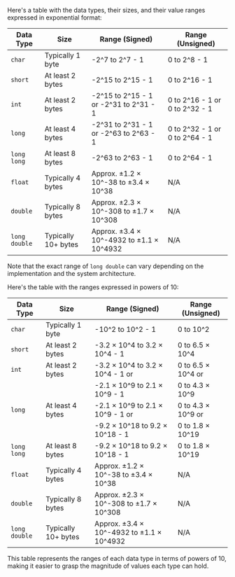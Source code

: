 Here's a table with the data types, their sizes, and their value ranges expressed in exponential format:

| **Data Type**   | **Size**               | **Range (Signed)**                            | **Range (Unsigned)**                    |
|-----------------|------------------------|-----------------------------------------------|-----------------------------------------|
| `char`          | Typically 1 byte       | -2^7 to 2^7 - 1                               | 0 to 2^8 - 1                            |
| `short`         | At least 2 bytes       | -2^15 to 2^15 - 1                             | 0 to 2^16 - 1                           |
| `int`           | At least 2 bytes       | -2^15 to 2^15 - 1 or -2^31 to 2^31 - 1        | 0 to 2^16 - 1 or 0 to 2^32 - 1          |
| `long`          | At least 4 bytes       | -2^31 to 2^31 - 1 or -2^63 to 2^63 - 1        | 0 to 2^32 - 1 or 0 to 2^64 - 1          |
| `long long`     | At least 8 bytes       | -2^63 to 2^63 - 1                             | 0 to 2^64 - 1                           |
| `float`         | Typically 4 bytes      | Approx. ±1.2 × 10^-38 to ±3.4 × 10^38         | N/A                                     |
| `double`        | Typically 8 bytes      | Approx. ±2.3 × 10^-308 to ±1.7 × 10^308       | N/A                                     |
| `long double`   | Typically 10+ bytes    | Approx. ±3.4 × 10^-4932 to ±1.1 × 10^4932     | N/A                                     |

Note that the exact range of `long double` can vary depending on the implementation and the system architecture.

Here's the table with the ranges expressed in powers of 10:

| **Data Type**   | **Size**               | **Range (Signed)**                      | **Range (Unsigned)**                |
|-----------------|------------------------|-----------------------------------------|-------------------------------------|
| `char`          | Typically 1 byte       | -10^2 to 10^2 - 1                       | 0 to 10^2                           |
| `short`         | At least 2 bytes       | -3.2 × 10^4 to 3.2 × 10^4 - 1           | 0 to 6.5 × 10^4                     |
| `int`           | At least 2 bytes       | -3.2 × 10^4 to 3.2 × 10^4 - 1 or        | 0 to 6.5 × 10^4 or                  |
|                 |                        | -2.1 × 10^9 to 2.1 × 10^9 - 1           | 0 to 4.3 × 10^9                     |
| `long`          | At least 4 bytes       | -2.1 × 10^9 to 2.1 × 10^9 - 1 or        | 0 to 4.3 × 10^9 or                  |
|                 |                        | -9.2 × 10^18 to 9.2 × 10^18 - 1         | 0 to 1.8 × 10^19                    |
| `long long`     | At least 8 bytes       | -9.2 × 10^18 to 9.2 × 10^18 - 1         | 0 to 1.8 × 10^19                    |
| `float`         | Typically 4 bytes      | Approx. ±1.2 × 10^-38 to ±3.4 × 10^38   | N/A                                 |
| `double`        | Typically 8 bytes      | Approx. ±2.3 × 10^-308 to ±1.7 × 10^308 | N/A                                 |
| `long double`   | Typically 10+ bytes    | Approx. ±3.4 × 10^-4932 to ±1.1 × 10^4932 | N/A                               |

This table represents the ranges of each data type in terms of powers of 10, making it easier to grasp the magnitude of values each type can hold.